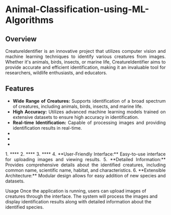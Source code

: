 # Animal-Classification-using-ML-Algorithms

## Overview
<div align="justify">
CreatureIdentifier is an innovative project that utilizes computer vision and machine learning techniques to identify various creatures from images. Whether it's animals, birds, insects, or marine life, CreatureIdentifier aims to provide accurate and efficient identification, making it an invaluable tool for researchers, wildlife enthusiasts, and educators.
</div>

## Features
<div align="justify">
  <ul>
    <li> <b> Wide Range of Creatures: </b> Supports identification of a broad spectrum of creatures, including animals, birds, insects, and marine life.</li>
    <li><b>High Accuracy: </b>Utilizes advanced machine learning models trained on extensive datasets to ensure high accuracy in identification.</li>
    <li><b>Real-time Identification: </b>Capable of processing images and providing identification results in real-time.</li>
    <li><b></b></li>
    <li><b></b></li>
    <li><b></b></li>
  </ul>
1.	**** 
2.	**** 
3.	**** 
4.	**User-Friendly Interface:** Easy-to-use interface for uploading images and viewing results.
5.	**Detailed Information:** Provides comprehensive details about the identified creatures, including common name, scientific name, habitat, and characteristics.
6.	**Extensible Architecture:** Modular design allows for easy addition of new species and datasets.
</div>

Usage
Once the application is running, users can upload images of creatures through the interface. The system will process the images and display identification results along with detailed information about the identified species.

